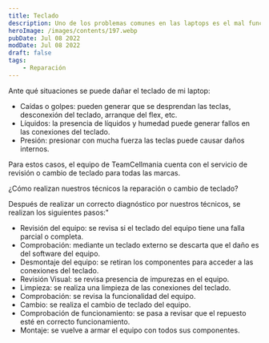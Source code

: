 ```yaml
---
title: Teclado
description: Uno de los problemas comunes en las laptops es el mal funcionamiento del teclado, siendo un daño completo o de ciertas teclas.
heroImage: /images/contents/197.webp
pubDate: Jul 08 2022
modDate: Jul 08 2022
draft: false
tags: 
    - Reparación
---
```


Ante qué situaciones se puede dañar el teclado de mi laptop:

- Caídas o golpes: pueden generar que se desprendan las teclas, desconexión del teclado, arranque del flex, etc.
- Líquidos: la presencia de líquidos y humedad puede generar fallos en las conexiones del teclado.
- Presión: presionar con mucha fuerza las teclas puede causar daños internos.

Para estos casos, el equipo de TeamCellmania cuenta con el servicio de revisión o cambio de teclado para todas las marcas.

¿Cómo realizan nuestros técnicos la reparación o cambio de teclado?

Después de realizar un correcto diagnóstico por nuestros técnicos, se realizan los siguientes pasos:"

- Revisión del equipo: se revisa si el teclado del equipo tiene una falla parcial o completa.
- Comprobación: mediante un teclado externo se descarta que el daño es del software del equipo.
- Desmontaje del equipo: se retiran los componentes para acceder a las conexiones del teclado.
- Revisión Visual: se revisa presencia de impurezas en el equipo.
- Limpieza: se realiza una limpieza de las conexiones del teclado.
- Comprobación: se revisa la funcionalidad del equipo.
- Cambio: se realiza el cambio de teclado del equipo.
- Comprobación de funcionamiento: se pasa a revisar que el repuesto esté en correcto funcionamiento.
- Montaje: se vuelve a armar el equipo con todos sus componentes.
